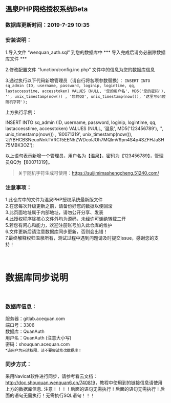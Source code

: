 ## 温泉PHP网络授权系统Beta
### 数据库更新时间：2019-7-29 10:35

### 安装说明：

1.导入文件 “wenquan_auth.sql” 到您的数据库中 *** 导入完成后请务必删除数据库文件 ***

2.修改配置文件 “function/config.inc.php” 文件中的信息为您的数据库信息

3.通过执行以下代码新增管理员（请自行将各项参数替换）： `INSERT INTO sq_admin (ID, username, password, loginip, logintime, qq, lastaccesstime, accesstoken) VALUES (NULL, '您的用户名', MD5('您的密码'), '', unix_timestamp(now()) , '您的QQ', unix_timestamp(now()), '这里写64位随机字符');`

上方执行示例：

INSERT INTO sq_admin (ID, username, password, loginip, logintime, qq, lastaccesstime, accesstoken) VALUES (NULL, '温泉', MD5('123456789'), '', unix_timestamp(now()) , '80071319', unix_timestamp(now()), 'JjYBHCBSNeuoNnkTVRCf5EENhZWDcolJOh7MQlmV9pn4S4p4SZFHJaSH75MBK3OZ');

以上语句表示新增一个管理员，用户名为【温泉】，密码为【123456789】，管理员QQ为【80071319】。

> 关于随机字符生成可使用：https://suijimimashengcheng.51240.com/



### 注意事项：

1.此仓库中的文件为温泉PHP授权系统最新版文件<br>
2.在您每次升级更新之前，请备份好您的数据以便回滚<br>
3.此页面地址属于内部地址，请勿公开分享、发表<br>
4.此授权程序除核心文件外均为源码，未经许可谢绝转载二开<br>
5.若您有闲心和能力，欢迎注册账号加入此仓库的维护<br>
6.文件更新后请注意数据库同步更新，否则会出错！<br>
7.最终解释权归温泉所有，测试过程中遇到问题请及时提交issue，感谢您的支持！
<br><br><br>

<h1>数据库同步说明</h1><br>
<h3>数据库信息：</h3>
服务器：gitlab.acequan.com<br>
端口号：3306<br>
数据库：QuanAuth<br>
用户名：QuanAuth  (注意大小写)<br>
密码：shouquan.acequan.com<br>
<small>*该用户为只读权限，请不要尝试修改数据库！</small>
<h3>同步方式：</h3>

采用Navicat软件进行同步，请参考看云文档：<span>http://doc.shouquan.wenquan6.cn/740819</span>，教程中使用到的链接信息请使用上方的数据库信息.
注意！！！！后面的语句无需执行！后面的语句无需执行！后面的语句无需执行！无需执行SQL语句！！！